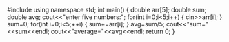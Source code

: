 #include <iostream>
using namespace std;
int main()
{
  double arr[5];
  double sum;
  double avg;
  cout<<"enter five numbers:";
  for(int i=0;i<5;i++)
  {
    cin>>arr[i];
  }
  sum=0;
  for(int i=0;i<5;++i)
  {
    sum+=arr[i];
  }
  avg=sum/5;
  cout<<"sum="<<sum<<endl;
  cout<<"average="<<avg<<endl;
  return 0;
}

